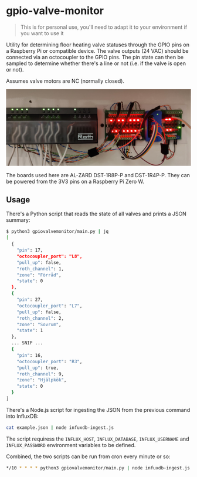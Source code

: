 # gpio-valve-monitor

> This is for personal use, you'll need to adapt it to your environment if you want to use it

Utility for determining floor heating valve statuses through the GPIO pins on a Raspberry Pi or compatible device. The 
valve outputs (24 VAC) should be connected via an octocoupler to the GPIO pins. The pin state can then be sampled to 
determine whether there's a line or not (i.e. if the valve is open or not).

Assumes valve motors are NC (normally closed).

![Wiring](https://github.com/Jalle19/gpio-valve-monitor/raw/master/wiring.jpg)

The boards used here are AL-ZARD DST-1R8P-P and DST-1R4P-P. They can be powered from the 3V3 pins on a Raspberry Pi 
Zero W. 

## Usage

There's a Python script that reads the state of all valves and prints a JSON summary:

```bash
$ python3 gpiovalvemonitor/main.py | jq
[
  {
    "pin": 17,
    "octocoupler_port": "L8",
    "pull_up": false,
    "roth_channel": 1,
    "zone": "Förråd",
    "state": 0
  },
  {
    "pin": 27,
    "octocoupler_port": "L7",
    "pull_up": false,
    "roth_channel": 2,
    "zone": "Sovrum",
    "state": 1
  },
  ... SNIP ...
  {
    "pin": 16,
    "octocoupler_port": "R3",
    "pull_up": true,
    "roth_channel": 9,
    "zone": "Hjälpkök",
    "state": 0
  }
]
```

There's a Node.js script for ingesting the JSON from the previous command into InfluxDB:

```bash
cat example.json | node infuxdb-ingest.js
```

The script requiress the `INFLUX_HOST`, `INFLUX_DATABASE`, `INFLUX_USERNAME` and `INFLUX_PASSWORD` environment 
variables to be defined.

Combined, the two scripts can be run from cron every minute or so:

```bash
*/10 * * * * python3 gpiovalvemonitor/main.py | node infuxdb-ingest.js
```